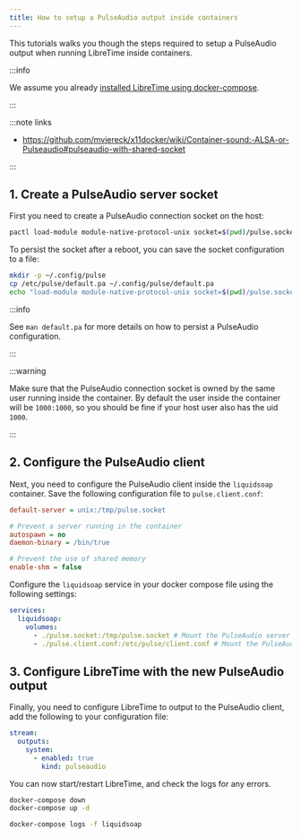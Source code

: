 ```yaml
---
title: How to setup a PulseAudio output inside containers
---
```


This tutorials walks you though the steps required to setup a PulseAudio output when running LibreTime inside containers.

:::info

We assume you already [installed LibreTime using docker-compose](../setup/install.md#using-docker-compose).

:::

:::note links

- https://github.com/mviereck/x11docker/wiki/Container-sound:-ALSA-or-Pulseaudio#pulseaudio-with-shared-socket

:::

## 1. Create a PulseAudio server socket

First you need to create a PulseAudio connection socket on the host:

```bash
pactl load-module module-native-protocol-unix socket=$(pwd)/pulse.socket
```

To persist the socket after a reboot, you can save the socket configuration to a file:

```bash
mkdir -p ~/.config/pulse
cp /etc/pulse/default.pa ~/.config/pulse/default.pa
echo "load-module module-native-protocol-unix socket=$(pwd)/pulse.socket" | tee -a ~/.config/pulse/default.pa
```

:::info

See `man default.pa` for more details on how to persist a PulseAudio configuration.

:::

:::warning

Make sure that the PulseAudio connection socket is owned by the same user running inside the container. By default the user inside the container will be `1000:1000`, so you should be fine if your host user also has the uid `1000`.

:::

## 2. Configure the PulseAudio client

Next, you need to configure the PulseAudio client inside the `liquidsoap` container. Save the following configuration file to `pulse.client.conf`:

```ini title="pulse.client.conf"
default-server = unix:/tmp/pulse.socket

# Prevent a server running in the container
autospawn = no
daemon-binary = /bin/true

# Prevent the use of shared memory
enable-shm = false
```

Configure the `liquidsoap` service in your docker compose file using the following settings:

```yaml title="docker-compose.yml"
services:
  liquidsoap:
    volumes:
      - ./pulse.socket:/tmp/pulse.socket # Mount the PulseAudio server socket
      - ./pulse.client.conf:/etc/pulse/client.conf # Mount the PulseAudio client configuration
```

## 3. Configure LibreTime with the new PulseAudio output

Finally, you need to configure LibreTime to output to the PulseAudio client, add the following to your configuration file:

```yaml title="config.yml"
stream:
  outputs:
    system:
      - enabled: true
        kind: pulseaudio
```

You can now start/restart LibreTime, and check the logs for any errors.

```bash
docker-compose down
docker-compose up -d

docker-compose logs -f liquidsoap
```
